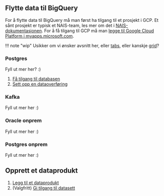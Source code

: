 ## Flytte data til BigQuery

For å flytte data til BigQuery må man først ha tilgang til et prosjekt i GCP.
Et sånt prosjekt er typisk et NAIS-team, les mer om det i [NAIS-dokumentasjonen](https://doc.nais.io/basics/teams/#gcp-team-projects).
For å få tilgang til GCP må man [legge til Google Cloud Platform i myapps.microsoft.com](https://account.activedirectory.windowsazure.com/r#/addApplications).

!!! note "wip"
    Usikker om vi ønsker avsnitt her, eller [tabs](https://squidfunk.github.io/mkdocs-material/reference/content-tabs/), eller kanskje [grid](https://squidfunk.github.io/mkdocs-material/reference/grids/#using-card-grids)?

### Postgres

Fyll ut mer her? :)

1. [Få tilgang til databasen](dele/få-tilgang.md#postgres-gcp) 
2. [Sett opp en dataoverføring](dele/dataoverføring.md)

### Kafka

Fyll ut mer her :)

### Oracle onprem

Fyll ut mer her :)

### Postgres onprem

Fyll ut mer her :)

## Opprett et dataprodukt

1. [Legg til et dataprodukt](dele/dataprodukt.md)
2. (Valgfritt) [Gi tilgang til datasett](tilgangsstyring.md)